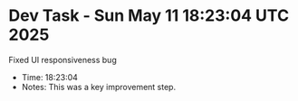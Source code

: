 # Dev Task - Sun May 11 18:23:04 UTC 2025
Fixed UI responsiveness bug
- Time: 18:23:04
- Notes: This was a key improvement step.
